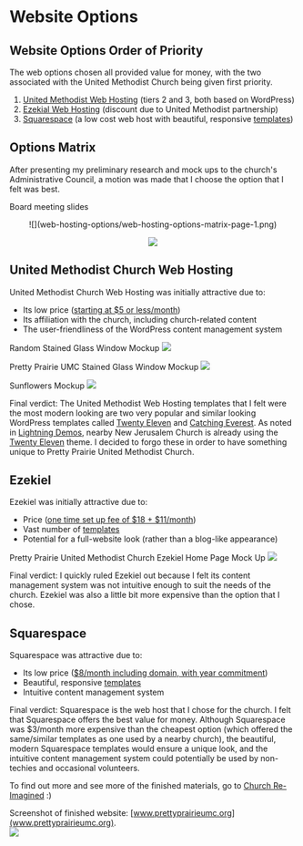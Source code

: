 # Website Options

## Website Options Order of Priority

The web options chosen all provided value for money, with the two associated with the United Methodist Church being given first priority.

1. [United Methodist Web Hosting](http://www.umcchurches.org) (tiers 2 and 3, both based on WordPress)
2. [Ezekial Web Hosting](http://umc.e-zekiel.com) (discount due to United Methodist partnership)
3. [Squarespace](http://www.squarespace.com) (a low cost web host with beautiful, responsive [templates](http://www.squarespace.com/templates))

## Options Matrix 

After presenting my preliminary research and mock ups to the church's Administrative Council, a motion was made that I choose the option that I felt was best. 

Board meeting slides
<center>
![](web-hosting-options/web-hosting-options-matrix-page-1.png)

![](web-hosting-options/web-hosting-options-matrix-page-2.png)
</center>

## United Methodist Church Web Hosting

United Methodist Church Web Hosting was initially attractive due to:
* Its low price ([starting at $5 or less/month](http://umcchurches.org/billing/hostingplans.php))
* Its affiliation with the church, including church-related content
* The user-friendliness of the WordPress content management system 

Random Stained Glass Window Mockup
![](web-hosting-options/catching-everest-stained-glass-window-theme-desktop-mockup.jpg)

Pretty Prairie UMC Stained Glass Window Mockup
![](web-hosting-options/catching-everest-stained-glass-window-theme-umc--window-desktop-mockup.jpg)

Sunflowers Mockup
![](web-hosting-options/catching-everest-sunflowers-theme-desktop-mockup-white.jpg)

Final verdict: The United Methodist Web Hosting templates that I felt were the most modern looking are two very popular and similar looking WordPress templates called [Twenty Eleven](https://wordpress.org/themes/twentyeleven) and [Catching Everest](https://wordpress.org/themes/catch-everest). As noted in [Lightning Demos](lightning_demos.md), nearby New Jerusalem Church is already using the [Twenty Eleven](https://wordpress.org/themes/twentyeleven) theme. I decided to forgo these in order to have something unique to Pretty Prairie United Methodist Church. 

## Ezekiel 

Ezekiel was initially attractive due to:
* Price ([one time set up fee of $18 + $11/month](http://www.umc.e-zekiel.com/comparison))
* Vast number of [templates](http://www.umc.e-zekiel.com/templates/viewDesigns.asp?)
* Potential for a full-website look (rather than a blog-like appearance)

Pretty Prairie United Methodist Church Ezekiel Home Page Mock Up
![](web-hosting-options/ezekiel-allegiant-theme-desktop-mockup.jpg)

Final verdict: I quickly ruled Ezekiel out because I felt its content management system was not intuitive enough to suit the needs of the church. Ezekiel was also a little bit more expensive than the option that I chose. 

## Squarespace

Squarespace was attractive due to:
* Its low price ([$8/month including domain, with year commitment](http://www.squarespace.com/pricing))
* Beautiful, responsive [templates](http://www.squarespace.com/templates)
* Intuitive content management system 

Final verdict: Squarespace is the web host that I chose for the church. I felt that Squarespace offers the best value for money. Although Squarespace was $3/month more expensive than the cheapest option (which offered the same/similar templates as one used by a nearby church), the beautiful, modern Squarespace templates would ensure a unique look, and the intuitive content management system could potentially be used by non-techies and occasional volunteers.    

To find out more and see more of the finished materials, go to [Church Re-Imagined](church_re-imagined.md) :) 

Screenshot of finished website: [www.prettyprairieumc.org](www.prettyprairieumc.org). <br>
[![](church-re-imagined/new-website-home-page.jpg)](http://prettyprairieumc.org)